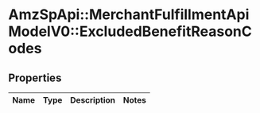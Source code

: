 # AmzSpApi::MerchantFulfillmentApiModelV0::ExcludedBenefitReasonCodes

## Properties
Name | Type | Description | Notes
------------ | ------------- | ------------- | -------------

